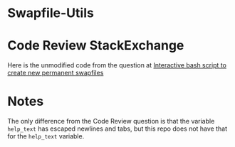 # Swapfile-Utils

# Code Review StackExchange
Here is the unmodified code from the question at [Interactive bash script to create new permanent swapfiles](https://codereview.stackexchange.com/questions/200606/interactive-bash-script-to-create-new-permanent-swapfiles)

# Notes
The only difference from the Code Review question is that the variable `help_text` has escaped newlines and tabs, but this repo does not have that for the `help_text` variable.
